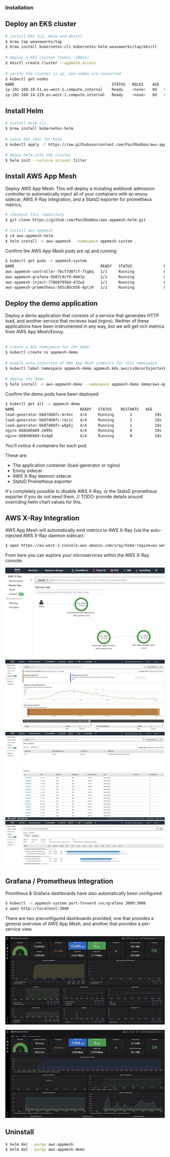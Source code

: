 ### Installation

## Deploy an EKS cluster

```bash
# install K8s CLI, Helm and eksctl
$ brew tap weaveworks/tap
$ brew install kubernetes-cli kubernetes-helm weaveworks/tap/eksctl

# deploy a K8s cluster (takes ~10min)
$ eksctl create cluster --appmesh-access

# verify the cluster is up, and nodes are connected
$ kubectl get nodes
NAME                                           STATUS   ROLES    AGE   VERSION
ip-192-168-10-51.eu-west-1.compute.internal    Ready    <none>   0d   v1.11.5
ip-192-168-14-229.eu-west-1.compute.internal   Ready    <none>   0d   v1.11.5
```

## Install Helm

```bash
# install helm cli
$ brew install kubernetes-helm

# setup k8s rbac for helm
$ kubectl apply -f https://raw.githubusercontent.com/PaulMaddox/aws-appmesh-helm/master/scripts/helm-rbac.yaml

# depoy helm into the cluster
$ helm init --service-account tiller
```

## Install AWS App Mesh

Deploy AWS App Mesh. This will deploy a mutating webhook admission controller to automatically inject all of your containers with an envoy sidecar, AWS X-Ray integration, and a StatsD exporter for prometheus metrics.

```bash
# checkout this repository
$ git clone https://github.com/PaulMaddox/aws-appmesh-helm.git

# install aws-appmesh
$ cd aws-appmesh-helm
$ helm install -n aws-appmesh --namespace appmesh-system .
```

Confirm the AWS App Mesh pods are up and running:
```bash
$ kubectl get pods -n appmesh-system
NAME                                      READY   STATUS              RESTARTS   AGE
aws-appmesh-controller-7bcf7d87cf-7lgbq   1/1     Running             0          1m
aws-appmesh-grafana-5b87c9cf9-8m67p       1/1     Running             0          1m
aws-appmesh-inject-7786879564-472w2       1/1     Running             0          1m
aws-appmesh-prometheus-565c8bcb56-8ptz9   1/1     Running             0          1m
```

## Deploy the demo application

Deploy a demo application that consists of a service that generates HTTP load, and another service that recieves load (nginx). Neither of these applications have been instrumented in any way, but we will get rich metrics from AWS App Mesh/Envoy. 

```bash

# create a k8s namespace for the demo
$ kubectl create ns appmesh-demo

# enable auto-injection of AWS App Mesh sidecars for this namespace
$ kubectl label namespace appmesh-demo appmesh.k8s.aws/sidecarInjectorWebhook=enabled

# deploy the demo
$ helm install -n aws-appmesh-demo --namespace appmesh-demo demo/aws-appmesh-demo
```

Confirm the demo pods have been deployed. 

```bash
$ kubectl get all -n appmesh-demo
NAME                             READY   STATUS    RESTARTS   AGE
load-generator-bb87d68fc-mr4vc   4/4     Running       1          19s
load-generator-bb87d68fc-rmzjc   4/4     Running       1          19s
load-generator-bb87d68fc-w6pkj   4/4     Running       1          19s
nginx-688dd6b89-2m99c            4/4     Running       0          19s
nginx-688dd6b89-ksdg6            4/4     Running       0          19s
```

You'll notice 4 containers for each pod. 

These are:

 - The application container (load-generator or nginx)
 - Envoy sidecar
 - AWS X-Ray daemon sidecar
 - StatsD Prometheus exporter

It's completely possible to disable AWS X-Ray, or the StatsD prometheus exporter if you do not need them. // TODO: provide details around overriding helm chart values for this.

## AWS X-Ray Integration

AWS App Mesh will automatically emit metrics to AWS X-Ray (via the auto-injected AWS X-Ray daemon sidecar):

```bash
$ open https://eu-west-1.console.aws.amazon.com/xray/home?region=eu-west-1#/service-map
```

From here you can explore your microservices within the AWS X-Ray console.

![xray-overview](images/xray-overview.png)
![xray-analytics](images/xray-analytics.png)
![xray-traces](images/xray-traces.png)
![xray-latency](images/xray-latency.png)

## Grafana / Prometheus Integration

Promtheus & Grafana dashboards have also automatically been configured.

```bash
$ kubectl -n appmesh-system port-forward svc/grafana 3000:3000
$ open http://localhost:3000
```

There are two preconfigured dashboards provided; one that provides a general overview of AWS App Mesh, and another that provides a per-service view. 

![grafana-appmesh-overview](images/appmesh-dashboard-overview.png)

![grafana-appmesh-per-service](images/appmesh-dashboard-per-service.png)

## Uninstall

```bash
$ helm del --purge aws-appmesh
$ helm del --purge aws-appmesh-demo
```